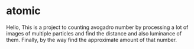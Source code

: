 # atomic
Hello, This is a project to counting avogadro number by processing a lot of images of multiple particles and find the distance and also luminance of them. Finally, by the way find the approximate amount of that number.
